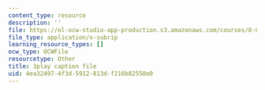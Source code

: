 ```yaml
---
content_type: resource
description: ''
file: https://ol-ocw-studio-app-production.s3.amazonaws.com/courses/8-01sc-classical-mechanics-fall-2016/4ea324974f3d5912813df216b82550e0_UPnqIKBAMaQ.vtt
file_type: application/x-subrip
learning_resource_types: []
ocw_type: OCWFile
resourcetype: Other
title: 3play caption file
uid: 4ea32497-4f3d-5912-813d-f216b82550e0
---
```

